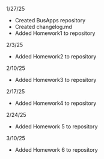 1/27/25
- Created BusApps repository
- Created changelog.md
- Added Homework1 to repository

2/3/25
- Added Homework2 to repository

2/10/25
- Added Homework3 to repository

2/17/25
- Added Homework4 to repository

2/24/25
- Added Homework 5 to repository

3/10/25
- Added Homework 6 to repository
